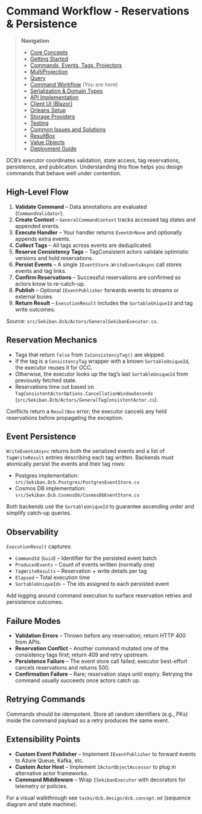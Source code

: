 # Command Workflow - Reservations & Persistence

> **Navigation**
> - [Core Concepts](01_core_concepts.md)
> - [Getting Started](02_getting_started.md)
> - [Commands, Events, Tags, Projectors](03_aggregate_command_events.md)
> - [MultiProjection](04_multiple_aggregate_projector.md)
> - [Query](05_query.md)
> - [Command Workflow](06_workflow.md) (You are here)
> - [Serialization & Domain Types](07_json_orleans_serialization.md)
> - [API Implementation](08_api_implementation.md)
> - [Client UI (Blazor)](09_client_api_blazor.md)
> - [Orleans Setup](10_orleans_setup.md)
> - [Storage Providers](11_dapr_setup.md)
> - [Testing](12_unit_testing.md)
> - [Common Issues and Solutions](13_common_issues.md)
> - [ResultBox](14_result_box.md)
> - [Value Objects](15_value_object.md)
> - [Deployment Guide](16_deployment.md)

DCB’s executor coordinates validation, state access, tag reservations, persistence, and publication. Understanding this
flow helps you design commands that behave well under contention.

## High-Level Flow

1. **Validate Command** – Data annotations are evaluated (`CommandValidator`).
2. **Create Context** – `GeneralCommandContext` tracks accessed tag states and appended events.
3. **Execute Handler** – Your handler returns `EventOrNone` and optionally appends extra events.
4. **Collect Tags** – All tags across events are deduplicated.
5. **Reserve Consistency Tags** – TagConsistent actors validate optimistic versions and hold reservations.
6. **Persist Events** – A single `IEventStore.WriteEventsAsync` call stores events and tag links.
7. **Confirm Reservations** – Successful reservations are confirmed so actors know to re-catch-up.
8. **Publish** – Optional `IEventPublisher` forwards events to streams or external buses.
9. **Return Result** – `ExecutionResult` includes the `SortableUniqueId` and tag write outcomes.

Source: `src/Sekiban.Dcb/Actors/GeneralSekibanExecutor.cs`.

## Reservation Mechanics

- Tags that return `false` from `IsConsistencyTag()` are skipped.
- If the tag is a `ConsistencyTag` wrapper with a known `SortableUniqueId`, the executor reuses it for OCC.
- Otherwise, the executor looks up the tag’s last `SortableUniqueId` from previously fetched state.
- Reservations time out based on `TagConsistentActorOptions.CancellationWindowSeconds`
  (`src/Sekiban.Dcb/Actors/GeneralTagConsistentActor.cs`).

Conflicts return a `ResultBox` error; the executor cancels any held reservations before propagating the exception.

## Event Persistence

`WriteEventsAsync` returns both the serialized events and a list of `TagWriteResult` entries describing each tag written.
Backends must atomically persist the events and their tag rows:

- Postgres implementation: `src/Sekiban.Dcb.Postgres/PostgresEventStore.cs`
- Cosmos DB implementation: `src/Sekiban.Dcb.CosmosDb/CosmosDbEventStore.cs`

Both backends use the `SortableUniqueId` to guarantee ascending order and simplify catch-up queries.

## Observability

`ExecutionResult` captures:

- `CommandId` (`Guid`) – Identifier for the persisted event batch
- `ProducedEvents` – Count of events written (normally one)
- `TagWriteResults` – Reservation + write details per tag
- `Elapsed` – Total execution time
- `SortableUniqueIds` – The ids assigned to each persisted event

Add logging around command execution to surface reservation retries and persistence outcomes.

## Failure Modes

- **Validation Errors** – Thrown before any reservation; return HTTP 400 from APIs.
- **Reservation Conflict** – Another command mutated one of the consistency tags first; return 409 and retry upstream.
- **Persistence Failure** – The event store call failed; executor best-effort cancels reservations and returns 500.
- **Confirmation Failure** – Rare; reservation stays until expiry. Retrying the command usually succeeds once actors
  catch up.

## Retrying Commands

Commands should be idempotent. Store all random identifiers (e.g., PKs) inside the command payload so a retry produces
the same event.

## Extensibility Points

- **Custom Event Publisher** – Implement `IEventPublisher` to forward events to Azure Queue, Kafka, etc.
- **Custom Actor Host** – Implement `IActorObjectAccessor` to plug in alternative actor frameworks.
- **Command Middleware** – Wrap `ISekibanExecutor` with decorators for telemetry or policies.

For a visual walkthrough see `tasks/dcb.design/dcb.concept.md` (sequence diagram and state machine).
